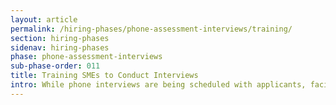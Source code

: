 ```yaml
---
layout: article
permalink: /hiring-phases/phone-assessment-interviews/training/
section: hiring-phases
sidenav: hiring-phases
phase: phone-assessment-interviews
sub-phase-order: 011
title: Training SMEs to Conduct Interviews
intro: While phone interviews are being scheduled with applicants, facilitate a mandatory two-hour interview training for all SMEs who will conduct the next round of interviews that explains how to conduct structured interviews and assess an applicant’s proficiency with the required competencies based on their responses.
---
```

